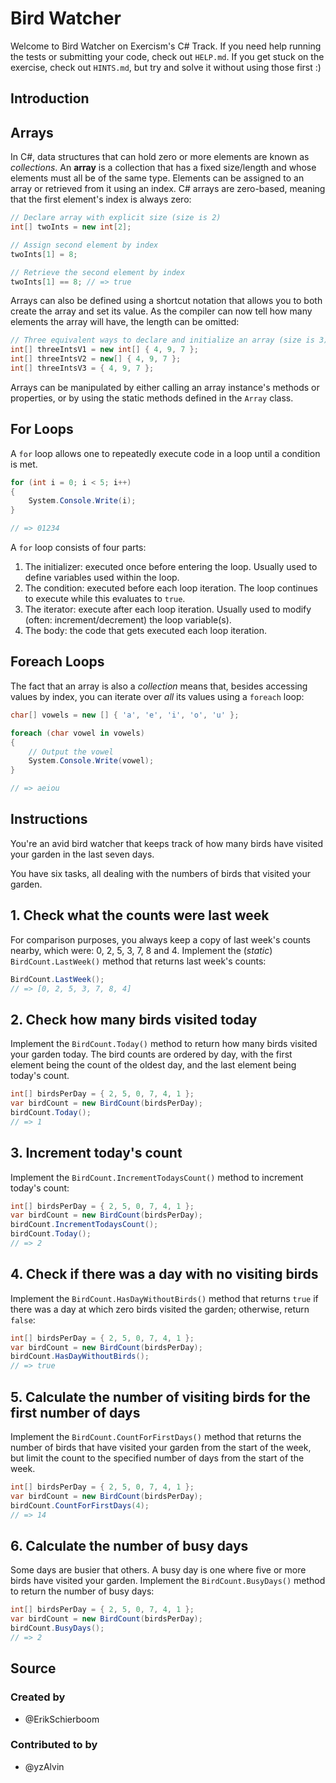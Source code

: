 # Bird Watcher

Welcome to Bird Watcher on Exercism's C# Track.
If you need help running the tests or submitting your code, check out `HELP.md`.
If you get stuck on the exercise, check out `HINTS.md`, but try and solve it without using those first :)

## Introduction

## Arrays

In C#, data structures that can hold zero or more elements are known as _collections_. An **array** is a collection that has a fixed size/length and whose elements must all be of the same type. Elements can be assigned to an array or retrieved from it using an index. C# arrays are zero-based, meaning that the first element's index is always zero:

```csharp
// Declare array with explicit size (size is 2)
int[] twoInts = new int[2];

// Assign second element by index
twoInts[1] = 8;

// Retrieve the second element by index
twoInts[1] == 8; // => true
```

Arrays can also be defined using a shortcut notation that allows you to both create the array and set its value. As the compiler can now tell how many elements the array will have, the length can be omitted:

```csharp
// Three equivalent ways to declare and initialize an array (size is 3)
int[] threeIntsV1 = new int[] { 4, 9, 7 };
int[] threeIntsV2 = new[] { 4, 9, 7 };
int[] threeIntsV3 = { 4, 9, 7 };
```

Arrays can be manipulated by either calling an array instance's methods or properties, or by using the static methods defined in the `Array` class.

## For Loops

A `for` loop allows one to repeatedly execute code in a loop until a condition is met.

```csharp
for (int i = 0; i < 5; i++)
{
    System.Console.Write(i);
}

// => 01234
```

A `for` loop consists of four parts:

1. The initializer: executed once before entering the loop. Usually used to define variables used within the loop.
2. The condition: executed before each loop iteration. The loop continues to execute while this evaluates to `true`.
3. The iterator: execute after each loop iteration. Usually used to modify (often: increment/decrement) the loop variable(s).
4. The body: the code that gets executed each loop iteration.

## Foreach Loops

The fact that an array is also a _collection_ means that, besides accessing values by index, you can iterate over _all_ its values using a `foreach` loop:

```csharp
char[] vowels = new [] { 'a', 'e', 'i', 'o', 'u' };

foreach (char vowel in vowels)
{
    // Output the vowel
    System.Console.Write(vowel);
}

// => aeiou
```

## Instructions

You're an avid bird watcher that keeps track of how many birds have visited your garden in the last seven days.

You have six tasks, all dealing with the numbers of birds that visited your garden.

## 1. Check what the counts were last week

For comparison purposes, you always keep a copy of last week's counts nearby, which were: 0, 2, 5, 3, 7, 8 and 4. Implement the (_static_) `BirdCount.LastWeek()` method that returns last week's counts:

```csharp
BirdCount.LastWeek();
// => [0, 2, 5, 3, 7, 8, 4]
```

## 2. Check how many birds visited today

Implement the `BirdCount.Today()` method to return how many birds visited your garden today. The bird counts are ordered by day, with the first element being the count of the oldest day, and the last element being today's count.

```csharp
int[] birdsPerDay = { 2, 5, 0, 7, 4, 1 };
var birdCount = new BirdCount(birdsPerDay);
birdCount.Today();
// => 1
```

## 3. Increment today's count

Implement the `BirdCount.IncrementTodaysCount()` method to increment today's count:

```csharp
int[] birdsPerDay = { 2, 5, 0, 7, 4, 1 };
var birdCount = new BirdCount(birdsPerDay);
birdCount.IncrementTodaysCount();
birdCount.Today();
// => 2
```

## 4. Check if there was a day with no visiting birds

Implement the `BirdCount.HasDayWithoutBirds()` method that returns `true` if there was a day at which zero birds visited the garden; otherwise, return `false`:

```csharp
int[] birdsPerDay = { 2, 5, 0, 7, 4, 1 };
var birdCount = new BirdCount(birdsPerDay);
birdCount.HasDayWithoutBirds();
// => true
```

## 5. Calculate the number of visiting birds for the first number of days

Implement the `BirdCount.CountForFirstDays()` method that returns the number of birds that have visited your garden from the start of the week, but limit the count to the specified number of days from the start of the week.

```csharp
int[] birdsPerDay = { 2, 5, 0, 7, 4, 1 };
var birdCount = new BirdCount(birdsPerDay);
birdCount.CountForFirstDays(4);
// => 14
```

## 6. Calculate the number of busy days

Some days are busier that others. A busy day is one where five or more birds have visited your garden.
Implement the `BirdCount.BusyDays()` method to return the number of busy days:

```csharp
int[] birdsPerDay = { 2, 5, 0, 7, 4, 1 };
var birdCount = new BirdCount(birdsPerDay);
birdCount.BusyDays();
// => 2
```

## Source

### Created by

- @ErikSchierboom

### Contributed to by

- @yzAlvin
